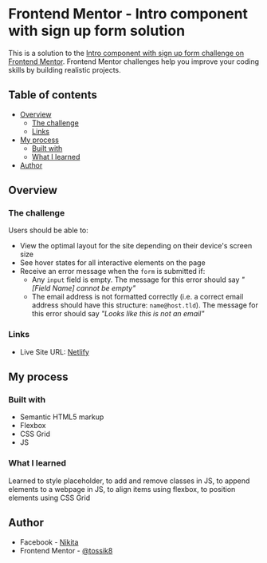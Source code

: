 # Frontend Mentor - Intro component with sign up form solution

This is a solution to the [Intro component with sign up form challenge on Frontend Mentor](https://www.frontendmentor.io/challenges/intro-component-with-signup-form-5cf91bd49edda32581d28fd1). Frontend Mentor challenges help you improve your coding skills by building realistic projects.

## Table of contents

- [Overview](#overview)
  - [The challenge](#the-challenge)
  - [Links](#links)
- [My process](#my-process)
  - [Built with](#built-with)
  - [What I learned](#what-i-learned)
- [Author](#author)



## Overview

### The challenge

Users should be able to:

- View the optimal layout for the site depending on their device's screen size
- See hover states for all interactive elements on the page
- Receive an error message when the `form` is submitted if:
  - Any `input` field is empty. The message for this error should say *"[Field Name] cannot be empty"*
  - The email address is not formatted correctly (i.e. a correct email address should have this structure: `name@host.tld`). The message for this error should say *"Looks like this is not an email"*


### Links

- Live Site URL: [Netlify](https://stalwart-puppy-60c17d.netlify.app/)

## My process

### Built with

- Semantic HTML5 markup
- Flexbox
- CSS Grid
- JS


### What I learned

Learned to style placeholder, to add and remove classes in JS, to append elements to a webpage in JS, to align items using flexbox, to position elements using CSS Grid

## Author

- Facebook - [Nikita](https://www.facebook.com/nikita.toropov.54)
- Frontend Mentor - [@tossik8](https://www.frontendmentor.io/profile/tossik8)
